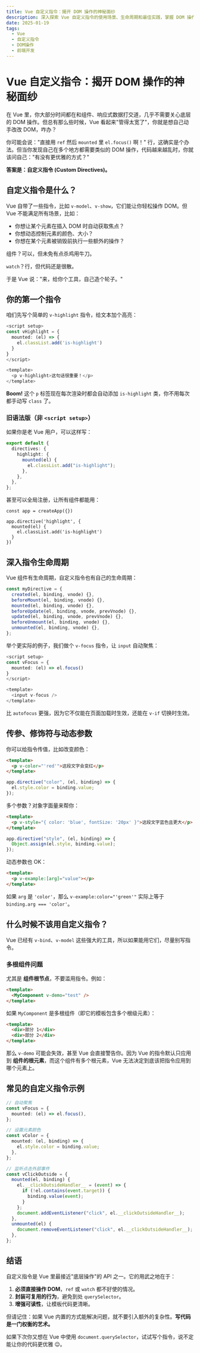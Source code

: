 ```yaml
---
title: Vue 自定义指令：揭开 DOM 操作的神秘面纱
description: 深入探索 Vue 自定义指令的使用场景、生命周期和最佳实践，掌握 DOM 操作的优雅方式
date: 2025-01-19
tags: 
  - Vue
  - 自定义指令
  - DOM操作
  - 前端开发
---
```


# Vue 自定义指令：揭开 DOM 操作的神秘面纱

在 Vue 里，你大部分时间都在和组件、响应式数据打交道，几乎不需要关心底层的 DOM 操作。但总有那么些时候，Vue 看起来"管得太宽了"，你就是想自己动手改改 DOM，咋办？

你可能会说："直接用 `ref` 然后 `mounted` 里 `el.focus()` 啊！" 行，这确实是个办法。但当你发现自己在多个地方都需要类似的 DOM 操作，代码越来越乱时，你就该问自己："有没有更优雅的方式？"

**答案是：自定义指令 (Custom Directives)。**

## 自定义指令是什么？

Vue 自带了一些指令，比如 `v-model`、`v-show`，它们能让你轻松操作 DOM。但 Vue 不能满足所有场景，比如：

- 你想让某个元素在插入 DOM 时自动获取焦点？
- 你想动态控制元素的颜色、大小？
- 你想在某个元素被销毁前执行一些额外的操作？

组件？可以，但未免有点杀鸡用牛刀。

`watch`？行，但代码还是很散。

于是 Vue 说："来，给你个工具，自己造个轮子。"

## 你的第一个指令

咱们先写个简单的 `v-highlight` 指令，给文本加个高亮：

```ts
<script setup>
const vHighlight = {
  mounted: (el) => {
    el.classList.add('is-highlight')
  }
}
</script>

<template>
  <p v-highlight>这句话很重要！</p>
</template>
```

**Boom!** 这个 `p` 标签现在每次渲染时都会自动添加 `is-highlight` 类，你不用每次都手动写 `class` 了。

### 旧语法版（非 `<script setup>`）

如果你是老 Vue 用户，可以这样写：

```ts
export default {
  directives: {
    highlight: {
      mounted(el) {
        el.classList.add("is-highlight");
      },
    },
  },
};
```

甚至可以全局注册，让所有组件都能用：

```
const app = createApp({})

app.directive('highlight', {
  mounted(el) {
    el.classList.add('is-highlight')
  }
})
```

## 深入指令生命周期

Vue 组件有生命周期，自定义指令也有自己的生命周期：

```ts
const myDirective = {
  created(el, binding, vnode) {},
  beforeMount(el, binding, vnode) {},
  mounted(el, binding, vnode) {},
  beforeUpdate(el, binding, vnode, prevVnode) {},
  updated(el, binding, vnode, prevVnode) {},
  beforeUnmount(el, binding, vnode) {},
  unmounted(el, binding, vnode) {},
};
```

举个更实际的例子，我们做个 `v-focus` 指令，让 `input` 自动聚焦：

```ts
<script setup>
const vFocus = {
  mounted: (el) => el.focus()
}
</script>

<template>
  <input v-focus />
</template>
```

比 `autofocus` 更强，因为它不仅能在页面加载时生效，还能在 `v-if` 切换时生效。

## 传参、修饰符与动态参数

你可以给指令传值，比如改变颜色：

```html
<template>
  <p v-color="'red'">这段文字会变红</p>
</template>
```

```ts
app.directive("color", (el, binding) => {
  el.style.color = binding.value;
});
```

多个参数？对象字面量来帮你：

```html
<template>
  <p v-style="{ color: 'blue', fontSize: '20px' }">这段文字蓝色且更大</p>
</template>
```

```ts
app.directive("style", (el, binding) => {
  Object.assign(el.style, binding.value);
});
```

动态参数也 OK：

```html
<template>
  <p v-example:[arg]="value"></p>
</template>
```

如果 `arg` 是 `'color'`，那么 `v-example:color="'green'"` 实际上等于 `binding.arg === 'color'`。

## 什么时候不该用自定义指令？

Vue 已经有 `v-bind`、`v-model` 这些强大的工具，所以如果能用它们，尽量别写指令。

### 多根组件问题

尤其是 **组件根节点**，不要滥用指令。例如：

```html
<template>
  <MyComponent v-demo="test" />
</template>
```

如果 `MyComponent` 是多根组件（即它的模板包含多个根级元素）：

```html
<template>
  <div>部分 1</div>
  <div>部分 2</div>
</template>
```

那么 `v-demo` 可能会失效，甚至 Vue 会直接警告你。因为 Vue 的指令默认只应用到 **组件的根元素**，而这个组件有多个根元素，Vue 无法决定到底该把指令应用到哪个元素上。

## 常见的自定义指令示例

```ts
// 自动聚焦
const vFocus = {
  mounted: (el) => el.focus(),
};

// 设置元素颜色
const vColor = {
  mounted: (el, binding) => {
    el.style.color = binding.value;
  },
};

// 监听点击外部事件
const vClickOutside = {
  mounted(el, binding) {
    el.__clickOutsideHandler__ = (event) => {
      if (!el.contains(event.target)) {
        binding.value(event);
      }
    };
    document.addEventListener("click", el.__clickOutsideHandler__);
  },
  unmounted(el) {
    document.removeEventListener("click", el.__clickOutsideHandler__);
  },
};
```

## 结语

自定义指令是 Vue 里最接近"底层操作"的 API 之一。它的用武之地在于：

1.  **必须直接操作 DOM**，`ref` 或 `watch` 都不好使的情况。
1.  **封装可复用的行为**，避免到处 `querySelector`。
1.  **增强可读性**，让模板代码更清晰。

但请记住：如果 Vue 内置的方式能解决问题，就不要引入额外的复杂性。**写代码是一门权衡的艺术。**

如果下次你又想在 Vue 中使用 `document.querySelector`，试试写个指令，说不定能让你的代码更优雅 😉。